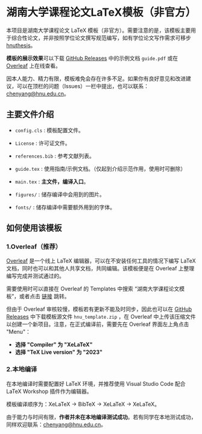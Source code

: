 # 湖南大学课程论文LaTeX模板（非官方）
本项目是湖南大学课程论文 LaTeX 模板（非官方）。需要注意的是，该模板主要用于综合性论文，并非按照学位论文撰写规范编写，如有学位论文写作需求可移步
[hnuthesis](https://github.com/yusanshi/hnuthesis)。

**模板的展示效果**可以下载 [GitHub Releases](https://github.com/zcyeee/HNU_LaTeX_Template/releases) 中的示例文档 `guide.pdf` 或在 [Overleaf](https://www.overleaf.com/latex/templates/hu-nan-da-xue-ke-cheng-lun-wen-mo-ban-cn/rrgftptzpzss) 上在线查看。

因本人能力、精力有限，模板难免会存在许多不足。如果你有良好意见和改进建议，可以在顶栏的问题（Issues）一栏中提出，也可以联系：chenyang@hnu.edu.cn。


## 主要文件介绍

- `config.cls` : 模板配置文件。
  
- `License` : 许可证文件。

- `references.bib` : 参考文献列表。

- `guide.tex` : 使用指南/示例文档。（仅起到介绍示范作用，使用时可删除）

- `main.tex` : **主文件，编译入口**。

- `figures/` : 储存编译中会用到的图片。

- `fonts/` : 储存编译中需要额外用到的字体。


## 如何使用该模板

### 1.Overleaf（推荐）

[Overleaf](https://www.overleaf.com/) 是一个线上 LaTeX 编辑器，可以在不安装任何工具的情况下编写 LaTeX 文档，同时也可以和其他人共享文档，共同编辑。该模板便是在 Overleaf 上整理编写完成并测试通过的。

需要使用时可以直接在 Overleaf 的 Templates 中搜索 “湖南大学课程论文模板”，或者点击 [链接](https://www.overleaf.com/latex/templates/hu-nan-da-xue-ke-cheng-lun-wen-mo-ban-cn/rrgftptzpzss) 跳转。

但由于 Overleaf 审核较慢，模板若有更新不能及时同步，因此也可以在 [GitHub Releases](https://github.com/zcyeee/HNU_LaTeX_Template/releases) 中下载模板源文件 `hnu_template.zip` ，在 Overleaf 中上传该压缩文件以创建一个新项目。注意，在正式编译前，需要先在 Overleaf 界面左上角点击 "Menu"：

- **选择 "Compiler" 为 "XeLaTeX"**
- **选择 "TeX Live version" 为 "2023"** 




### 2.本地编译

在本地编译时需要配置好 LaTeX 环境，并推荐使用 Visual Studio Code 配合 LaTeX Workshop 插件作为编辑器。

模板编译顺序为：XeLaTeX -> BibTeX -> XeLaTeX -> XeLaTeX。

由于能力与时间有限，**作者并未在本地编译测试成功**。若有同学在本地测试成功，同样欢迎联系：chenyang@hnu.edu.cn。






